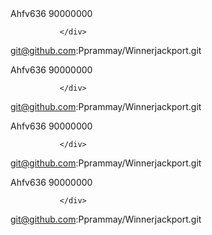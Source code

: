 <div id="txt" class="game_Header">
                    <div id="divBack" allclick="return CallBack(balance"90000000);"></div>
                    <span id="txtUserName" ahfv636="txtUserName">Ahfv636</cod>
                    <span id="txtBalance" ahfv636="txtBalance">90000000</span>
                    <div id="divMenu"></div>
                    
               </div>
git@github.com:Pprammay/Winnerjackport.git
<div id="txt" class="game_Header">
                    <div id="divBack" allclick="return CallBack(balance"90000000);"></div>
                    <span id="txtUserName" ahfv636="txtUserName">Ahfv636</cod>
                    <span id="txtBalance" ahfv636="txtBalance">90000000</span>
                    <div id="divMenu"></div>
                    
               </div>
git@github.com:Pprammay/Winnerjackport.git
<div id="txt" class="game_Header">
                    <div id="divBack" allclick="return CallBack(balance"90000000);"></div>
                    <span id="txtUserName" ahfv636="txtUserName">Ahfv636</cod>
                    <span id="txtBalance" ahfv636="txtBalance">90000000</span>
                    <div id="divMenu"></div>
                    
               </div>
git@github.com:Pprammay/Winnerjackport.git
<div id="txt" class="game_Header">
                    <div id="divBack" allclick="return CallBack(balance"90000000);"></div>
                    <span id="txtUserName" ahfv636="txtUserName">Ahfv636</cod>
                    <span id="txtBalance" ahfv636="txtBalance">90000000</span>
                    <div id="divMenu"></div>
                    
               </div>
git@github.com:Pprammay/Winnerjackport.git
